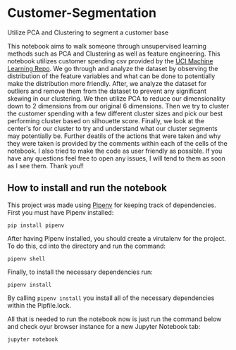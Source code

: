 # Customer-Segmentation
Utilize PCA and Clustering to segment a customer base

This notebook aims to walk someone through unsupervised learning methods such as PCA and Clustering as well as feature engineering. This notebook utilizes customer spending csv provided by the [UCI Machine Learning Repo](https://archive.ics.uci.edu/ml/datasets/Wholesale+customers). We go through and analyze the dataset by observing the distribution of the feature variables and what can be done to potentially make the distribution more friendly. After, we analyze the dataset for outliers and remove them from the dataset to prevent any significant skewing in our clustering. We then utilize PCA to reduce our dimensionality down to 2 dimensions from our original 6 dimensions. Then we try to cluster the customer spending with a few different cluster sizes and pick our best performing cluster based on silhouette score. Finally, we look at the center's for our cluster to try and understand what our cluster segments may potentially be. Further deatils of the actions that were taken and why they were taken is provided by the comments within each of the cells of the notebook. I also tried to make the code as user friendly as possible. If you have any questions feel free to open any issues, I will tend to them as soon as I see them. Thank you!!

## How to install and run the notebook
This project was made using [Pipenv](https://github.com/pypa/pipenv) for keeping track of dependencies. First you must have Pipenv installed:
```
pip install pipenv
```
After having Pipenv installed, you should create a virutalenv for the project. To do this, cd into the directory and run the command:
```
pipenv shell
```
Finally, to install the necessary dependencies run:
```
pipenv install
```
By calling ```pipenv install``` you install all of the necessary dependencies within the Pipfile.lock.

All that is needed to run the notebook now is just run the command below and check oyur browser instance for a new Jupyter Notebook tab:
```
jupyter notebook
```
